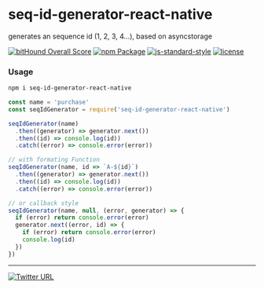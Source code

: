 seq-id-generator-react-native
====
generates an sequence id (1, 2, 3, 4...), based on asyncstorage

[![bitHound Overall Score](https://www.bithound.io/github/stockulus/seq-id-generator-react-native/badges/score.svg)](https://www.bithound.io/github/stockulus/seq-id-generator-react-native) [![npm Package](https://img.shields.io/npm/dm/seq-id-generator-react-native.svg)](https://www.npmjs.com/package/seq-id-generator-react-native) [![js-standard-style](https://img.shields.io/badge/code%20style-standard-brightgreen.svg)](http://standardjs.com/) [![license](https://img.shields.io/npm/l/seq-id-generator-react-native.svg?maxAge=2592000)](https://opensource.org/licenses/MIT)
### Usage

```bash
npm i seq-id-generator-react-native
```

```js
const name = 'purchase'
const seqIdGenerator = require('seq-id-generator-react-native')

seqIdGenerator(name)
  .then((generator) => generator.next())
  .then((id) => console.log(id))
  .catch((error) => console.error(error))

// with formating Function
seqIdGenerator(name, id => `A-${id}`)
  .then((generator) => generator.next())
  .then((id) => console.log(id))
  .catch((error) => console.error(error))

// or callback style
seqIdGenerator(name, null, (error, generator) => {
  if (error) return console.error(error)
  generator.next((error, id) => {
    if (error) return console.error(error)
    console.log(id)
  })
})

```

---
[![Twitter URL](https://img.shields.io/twitter/url/http/shields.io.svg?style=social&maxAge=2592000)](https://twitter.com/stockulus)
